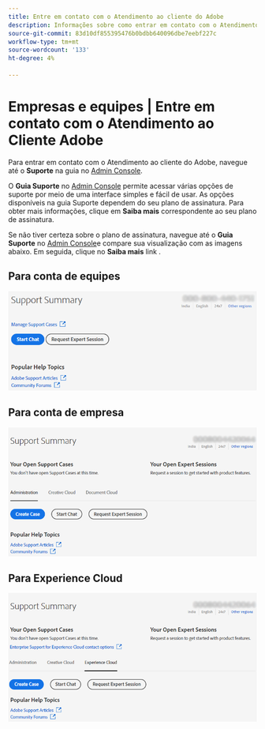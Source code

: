```yaml
---
title: Entre em contato com o Atendimento ao cliente do Adobe
description: Informações sobre como entrar em contato com o Atendimento ao cliente do Adobe para equipes, empresas e clientes do Experience Cloud.
source-git-commit: 83d10df855395476b0bdbb640096dbe7eebf227c
workflow-type: tm+mt
source-wordcount: '133'
ht-degree: 4%

---
```



# Empresas e equipes | Entre em contato com o Atendimento ao Cliente Adobe

Para entrar em contato com o Atendimento ao cliente do Adobe, navegue até o **Suporte** na guia no [Admin Console](https://adminconsole.adobe.com/).

O **Guia Suporte** no [Admin Console](https://adminconsole.adobe.com/) permite acessar várias opções de suporte por meio de uma interface simples e fácil de usar. As opções disponíveis na guia Suporte dependem do seu plano de assinatura. Para obter mais informações, clique em **Saiba mais** correspondente ao seu plano de assinatura.

Se não tiver certeza sobre o plano de assinatura, navegue até o **Guia Suporte** no [Admin Console](https://adminconsole.adobe.com/)e compare sua visualização com as imagens abaixo. Em seguida, clique no **Saiba mais** link .

## Para conta de equipes

![imagem da equipe](assets/team.png)

<!--
[Learn more](https://helpx.adobe.com/enterprise/using/support-for-teams.html)
-->

## Para conta de empresa

![imagem da equipe](assets/enterprise.png)

<!--
[Learn more](https://helpx.adobe.com/enterprise/using/support-for-enterprise.html)
-->

## Para Experience Cloud

![imagem da equipe](assets/ec.png)

<!--
[Learn more](https://www.adobe.com/go/ac_ec_not_supported_en)
-->
